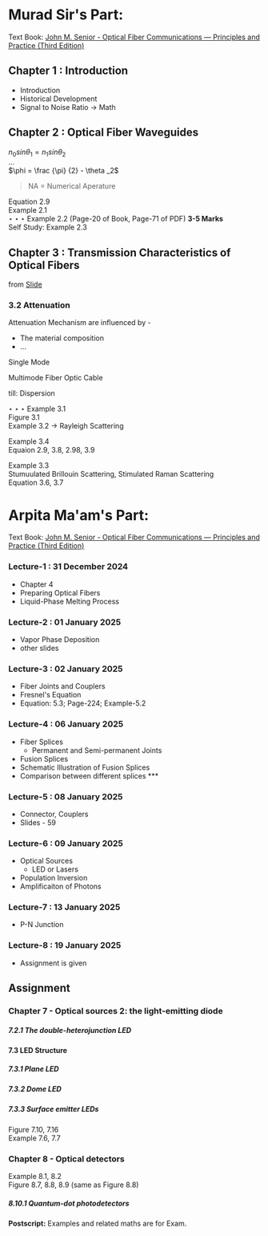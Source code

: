 # Murad Sir's Part:
Text Book: [John M. Senior - Optical Fiber Communications — Principles and Practice (Third Edition)](https://t.me/c/1734256119/3086/3112)

## Chapter 1 : Introduction
- Introduction
- Historical Development
- Signal to Noise Ratio -> Math

## Chapter 2 : Optical Fiber Waveguides
$n_0 sin \theta _1 = n_1 sin \theta _2$  
...  
$\phi = \frac {\pi} {2} - \theta _2$

> NA = Numerical Aperature  

Equation 2.9  
Example 2.1  
$\star \star \star$ Example 2.2 (Page-20 of Book, Page-71 of PDF) **3-5 Marks**  
Self Study: Example 2.3  

## Chapter 3 : Transmission Characteristics of Optical Fibers
from [Slide](https://t.me/c/1734256119/3086/3469)  
### 3.2 Attenuation
Attenuation Mechanism are influenced by -
- The material composition
- ...

Single Mode

Multimode Fiber Optic Cable

till: Dispersion

$\star \star \star$
Example 3.1  
Figure 3.1  
Example 3.2 -> Rayleigh Scattering  

Example 3.4  
Equaion 2.9, 3.8, 2.98, 3.9  

Example 3.3  
Stumuulated Brillouin Scattering, Stimulated Raman Scattering  
Equation 3.6, 3.7 


# Arpita Ma'am's Part:
Text Book: [John M. Senior - Optical Fiber Communications — Principles and Practice (Third Edition)](https://t.me/c/1734256119/3086/3112)

### Lecture-1 : 31 December 2024
- Chapter 4
- Preparing Optical Fibers
- Liquid-Phase Melting Process
### Lecture-2 : 01 January 2025
- Vapor Phase Deposition
- other slides
### Lecture-3 : 02 January 2025
- Fiber Joints and Couplers
- Fresnel's Equation
- Equation: 5.3; Page-224; Example-5.2
### Lecture-4 : 06 January 2025
- Fiber Splices
	- Permanent and Semi-permanent Joints
- Fusion Splices
- Schematic Illustration of Fusion Splices
- Comparison between different splices ***
### Lecture-5 : 08 January 2025
- Connector, Couplers
- Slides - 59
### Lecture-6 : 09 January 2025
- Optical Sources
	- LED or Lasers
- Population Inversion
- Amplificaiton of Photons
### Lecture-7 : 13 January 2025
- P-N Junction
### Lecture-8 : 19 January 2025
- Assignment is given

## Assignment
### Chapter 7 - Optical sources 2: the light-emitting diode
##### 7.2.1 	The double-heterojunction LED
#### 7.3 	LED Structure
##### 7.3.1 	Plane LED
##### 7.3.2 	Dome LED
##### 7.3.3 	Surface emitter LEDs
Figure	7.10, 7.16  
Example	7.6, 7.7

### Chapter 8 - Optical detectors
Example	8.1, 8.2  
Figure	8.7, 8.8, 8.9 (same as Figure 8.8)

##### 8.10.1	Quantum-dot photodetectors

**Postscript:** Examples and related maths are for Exam.